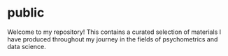 # public

Welcome to my repository! This contains a curated selection of materials I have produced throughout my journey in the fields of psychometrics and data science.
